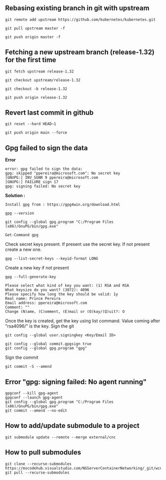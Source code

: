 ## Rebasing existing branch in git with upstream ##

```
git remote add upstream https://github.com/kubernetes/kubernetes.git

git pull upstream master -f

git push origin master -f
```


## Fetching a new upstream branch (release-1.32) for the first time ##

```
git fetch upstream release-1.32

git checkout upstream/release-1.32

git checkout -b release-1.32

git push origin release-1.32
```

## Revert last commit in github ##

```
git reset --hard HEAD~1

git push origin main --force
```

## Gpg failed to sign the data ##
**Error**
```
error: gpg failed to sign the data:
gpg: skipped "ppereira@microsoft.com": No secret key
[GNUPG:] INV_SGNR 9 ppereira@microsoft.com
[GNUPG:] FAILURE sign 17
gpg: signing failed: No secret key
```
**Solution :**
```
Install gpg from : https://gpg4win.org/download.html
```
```
gpg --version
```
```
git config --global gpg.program "C:/Program Files (x86)/GnuPG/bin/gpg.exe"
```
```
Get-Command gpg
```
Check secret keys present. If present use the secret key. If not present create a new one.
```
gpg --list-secret-keys --keyid-format LONG
```
Create a new key if not present
```
gpg --full-generate-key
```
```
Please select what kind of key you want: (1) RSA and RSA
What keysize do you want? (3072): 4096
Please specify how long the key should be valid: 1y
Real name: Prince Pereira
Email address: ppereira@microsoft.com
Comment: ""
Change (N)ame, (C)omment, (E)mail or (O)kay/(Q)uit?: O
```
Once the key is created, get the key using list command. Value coming after "rsa4096/" is the key.
Sign the git
```
git config --global user.signingkey <Key/Email ID>
```
```
git config --global commit.gpgsign true
git config --global gpg.program "gpg"
```
Sign the commit
```
git commit -S --amend
```

## Error "gpg: signing failed: No agent running"
```
gpgconf --kill gpg-agent
gpgconf --launch gpg-agent
git config --global gpg.program "C:/Program Files (x86)/GnuPG/bin/gpg.exe"
git commit --amend --no-edit
```

## How to add/update submodule to a project
```
git submodule update --remote --merge external/cnc
```

## How to pull submodules
```
git clone --recurse-submodules https://mscodehub.visualstudio.com/NGServerContainerNetworking/_git/wcnagent
git pull --recurse-submodules
```
